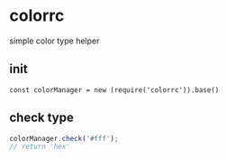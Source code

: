 # colorrc

simple color type helper


## init 

```javascipt
const colorManager = new (require('colorrc')).base()
```

## check type 

```javascript 
colorManager.check('#fff');
// return 'hex'

```
